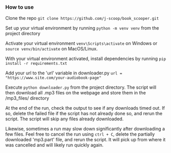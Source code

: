 ### How to use
Clone the repo `git clone https://github.com/j-scoop/book_scooper.git`

Set up your virtual environment by running `python -m venv venv` from the project directory

Activate your virtual environment `venv\Scripts\activate` on Windows or `source venv/bin/activate` on MacOS/Linux.

With your virtual environment activated, install dependencies by running `pip install -r requirements.txt`

Add your url to the 'url' variable in downloader.py `url = "https://www.site.com/your-audiobook-page"`

Execute `python downloader.py` from the project directory. The script will then download all .mp3 files on the webpage and store them in the /mp3_files/ directory

At the end of the run, check the output to see if any downloads timed out. If so, delete the failed file if the script has not already done so, and rerun the script. The script will skip any files already downloaded.

Likewise, sometimes a run may slow down significantly after downloading a few files. Feel free to cancel the run using `ctrl + C`, delete the partially downloaded 'mp3.part' file, and rerun the script. It will pick up from where it was cancelled and will likely run quickly again.
